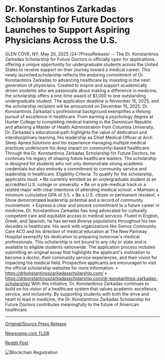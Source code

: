 # Dr. Konstantinos Zarkadas Scholarship for Future Doctors Launches to Support Aspiring Physicians Across the U.S.

GLEN COVE, NY, May 20, 2025 /24-7PressRelease/ -- The Dr. Konstantinos Zarkadas Scholarship for Future Doctors is officially open for applications, offering a unique opportunity for undergraduate students across the United States to receive support on their journey toward a medical career. This newly launched scholarship reflects the enduring commitment of Dr. Konstantinos Zarkadas to advancing healthcare by investing in the next generation of physicians.  Created to inspire and support academically driven students who are passionate about making a difference in medicine, the scholarship offers a one-time award of $1,000 to one outstanding undergraduate student. The application deadline is November 15, 2025, and the scholarship recipient will be announced on December 15, 2025.  Dr. Konstantinos Zarkadas's professional background exemplifies a lifelong pursuit of excellence in healthcare. From earning a psychology degree at Hunter College to completing medical training in the Dominican Republic and attaining a Master of Health Administration from Columbia University, Dr. Zarkadas's educational path highlights the value of dedication and interdisciplinary learning. His leadership as Chief Medical Officer at Arch Sleep Apnea Solutions and his experience managing multiple medical practices underscore his deep impact on community-based healthcare.  Through the Dr. Konstantinos Zarkadas Scholarship for Future Doctors, he continues his legacy of shaping future healthcare leaders. The scholarship is designed for students who not only demonstrate strong academic credentials but also embody a commitment to community service and leadership in healthcare.  Eligibility Criteria: To qualify for the scholarship, applicants must: •	Be currently enrolled as an undergraduate student at an accredited U.S. college or university. •	Be on a pre-medical track or a related major with clear intentions of attending medical school. •	Maintain a minimum cumulative GPA of 3.5. •	Be a U.S. citizen or permanent resident. •	Show demonstrated leadership potential and a record of community involvement. •	Express a clear and sincere commitment to a future career in medicine.  Dr. Konstantinos Zarkadas has long advocated for culturally competent care and equitable access to medical services. Fluent in English, Greek, and Spanish, he has served diverse populations throughout his two decades in healthcare. His work with organizations like Somos Community Care ACO and his direction of medical education at The New Parkway Hospital exemplify his dedication to preparing tomorrow's medical professionals.  This scholarship is not bound to any city or state and is available to eligible students nationwide. The application process includes submitting an original essay that highlights the applicant's motivation to become a doctor, their community service experiences, and their vision for impacting the medical field.  Prospective applicants are encouraged to visit the official scholarship websites for more information: •	https://drkonstantinoszarkadasscholarship.com/ •	https://drkonstantinoszarkadasscholarship.com/dr-konstantinos-zarkadas-scholarship/  With this initiative, Dr. Konstantinos Zarkadas continues to build on his vision of a healthcare system that values academic excellence, service, and inclusivity. By supporting students with both the drive and heart to lead in medicine, the Dr. Konstantinos Zarkadas Scholarship for Future Doctors contributes meaningfully to the future of American healthcare. 

---

[Original/Source Press Release](https://www.24-7pressrelease.com/press-release/522959/dr-konstantinos-zarkadas-scholarship-for-future-doctors-launches-to-support-aspiring-physicians-across-the-us)
                    

[Newsramp.com TLDR](https://newsramp.com/curated-news/dr-konstantinos-zarkadas-scholarship-opens-for-future-doctors/ec32c85d6deda3973c38521dd2368dd6) 

 



[Reddit Post](https://www.reddit.com/r/newsramp/comments/1kqywe3/dr_konstantinos_zarkadas_scholarship_opens_for/) 



![Blockchain Registration](https://cdn.newsramp.app/24-7PressRelease/qrcode/255/20/yogabBRq.webp)